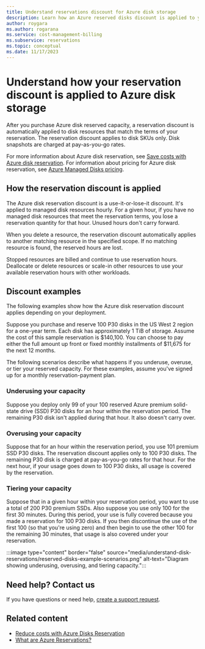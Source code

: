 ```yaml
---
title: Understand reservations discount for Azure disk storage
description: Learn how an Azure reserved disks discount is applied to your Azure premium SSD managed disks.
author: roygara
ms.author: rogarana
ms.service: cost-management-billing
ms.subservice: reservations
ms.topic: conceptual
ms.date: 11/17/2023
---
```


# Understand how your reservation discount is applied to Azure disk storage

After you purchase Azure disk reserved capacity, a reservation discount is automatically applied to disk resources that match the terms of your reservation. The reservation discount applies to disk SKUs only. Disk snapshots are charged at pay-as-you-go rates.

For more information about Azure disk reservation, see [Save costs with Azure disk reservation](../../virtual-machines/disks-reserved-capacity.md). For information about pricing for Azure disk reservation, see [Azure Managed Disks pricing](https://azure.microsoft.com/pricing/details/managed-disks/).

## How the reservation discount is applied

The Azure disk reservation discount is a use-it-or-lose-it discount. It's applied to managed disk resources hourly. For a given hour, if you have no managed disk resources that meet the reservation terms, you lose a reservation quantity for that hour. Unused hours don't carry forward.

When you delete a resource, the reservation discount automatically applies to another matching resource in the specified scope. If no matching resource is found, the reserved hours are lost.

Stopped resources are billed and continue to use reservation hours. Deallocate or delete resources or scale-in other resources to use your available reservation hours with other workloads. 

## Discount examples

The following examples show how the Azure disk reservation discount applies depending on your deployment.

Suppose you purchase and reserve 100 P30 disks in the US West 2 region for a one-year term. Each disk has approximately 1 TiB of storage. Assume the cost of this sample reservation is $140,100‬. You can choose to pay either the full amount up front or fixed monthly installments of $11,675‬ for the next 12 months.

The following scenarios describe what happens if you underuse, overuse, or tier your reserved capacity. For these examples, assume you've signed up for a monthly reservation-payment plan.

### Underusing your capacity

Suppose you deploy only 99 of your 100 reserved Azure premium solid-state drive (SSD) P30 disks for an hour within the reservation period. The remaining P30 disk isn't applied during that hour. It also doesn't carry over.

### Overusing your capacity

Suppose that for an hour within the reservation period, you use 101 premium SSD P30 disks. The reservation discount applies only to 100 P30 disks. The remaining P30 disk is charged at pay-as-you-go rates for that hour. For the next hour, if your usage goes down to 100 P30 disks, all usage is covered by the reservation.

### Tiering your capacity

Suppose that in a given hour within your reservation period, you want to use a total of 200 P30 premium SSDs. Also suppose you use only 100 for the first 30 minutes. During this period, your use is fully covered because you made a reservation for 100 P30 disks. If you then discontinue the use of the first 100 (so that you're using zero) and then begin to use the other 100 for the remaining 30 minutes, that usage is also covered under your reservation.

:::image type="content" border="false" source="media/understand-disk-reservations/reserved-disks-example-scenarios.png" alt-text="Diagram showing underusing, overusing, and tiering capacity.":::

## Need help? Contact us

If you have questions or need help, [create a support request](https://go.microsoft.com/fwlink/?linkid=2083458).

## Related content

- [Reduce costs with Azure Disks Reservation](../../virtual-machines/disks-reserved-capacity.md)
- [What are Azure Reservations?](save-compute-costs-reservations.md)

